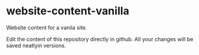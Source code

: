 # website-content-vanilla

Website content for a vanila site.

Edit the content of this repository directly in github. All your changes will be saved neatlyin versions. 
